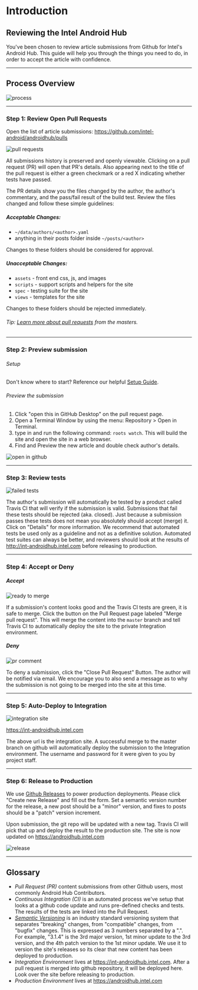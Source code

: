 # Introduction

## Reviewing the Intel Android Hub

You've been chosen to review article submissions from Github for Intel's Android Hub. This guide will help you through the things you need to do, in order to accept the article with confidence.

--------

## Process Overview

![process](https://drive.google.com/uc?id=0BwL_X3dS1kN_QVNwYXRydVR6VGs)

--------

### Step 1: Review Open Pull Requests

Open the list of article submissions: https://github.com/intel-android/androidhub/pulls

![pull requests](https://drive.google.com/uc?id=0BwL_X3dS1kN_Q3hRRFVGS2VMWWc)

All submissions history is preserved and openly viewable. Clicking on a pull request (PR) will open that PR's details. Also appearing next to the title of the pull request is either a green checkmark or a red X indicating whether tests have passed.

The PR details show you the files changed by the author, the author's commentary, and the pass/fail result of the build test. Review the files changed and follow these simple guidelines:

##### Acceptable Changes:

- `~/data/authors/<author>.yaml`
- anything in their posts folder inside `~/posts/<author>`

Changes to these folders should be considered for approval.

##### Unacceptable Changes:

- `assets` - front end css, js, and images
- `scripts` - support scripts and helpers for the site
- `spec` - testing suite for the site
- `views` - templates for the site

Changes to these folders should be rejected immediately.

###### Tip: [Learn more about pull requests](https://help.github.com/articles/using-pull-requests/#reviewing-the-pull-request) from the masters.

--------

### Step 2: Preview submission

###### Setup

Don't know where to start? Reference our helpful [Setup Guide](readme.md).

###### Preview the submission

1. Click "open this in GitHub Desktop" on the pull request page.
2. Open a Terminal Window by using the menu: Repository > Open in Terminal.
3. type in and run the following command: `roots watch`. This will build the site and open the site in a web browser.
4. Find and Preview the new article and double check author's details.

![open in github](https://drive.google.com/uc?id=0BwL_X3dS1kN_a2FUYUFKdHNZSGc)


--------

### Step 3: Review tests

![failed tests](https://drive.google.com/uc?id=0BwL_X3dS1kN_NmpXbDFZMGdIOTg)

The author's submission will automatically be tested by a product called Travis CI that will verify if the submission is valid. Submissions that fail these tests should be rejected (aka. closed). Just because a submission passes these tests does not mean you absolutely should accept (merge) it. Click on "Details" for more information. We recommend that automated tests be used only as a guideline and not as a definitive solution. Automated test suites can always be better, and reviewers should look at the results of http://int-androidhub.intel.com before releasing to production.

--------

### Step 4: Accept or Deny

##### Accept

![ready to merge](https://drive.google.com/uc?id=0BwL_X3dS1kN_eFVlVktXVXlhUG8)

If a submission's content looks good and the Travis CI tests are green, it is safe to merge. Click the button on the Pull Request page labeled "Merge pull request". This will merge the content into the `master` branch and tell Travis CI to automatically deploy the site to the private Integration environment.

##### Deny
![pr comment](https://drive.google.com/uc?id=0BwL_X3dS1kN_cGJiaWRwb05Dbzg)

To deny a submission, click the "Close Pull Request" Button. The author will be notified via email. We encourage you to also send a message as to why the submission is not going to be merged into the site at this time.

--------

### Step 5: Auto-Deploy to Integration

![integration site](https://drive.google.com/uc?id=0BwL_X3dS1kN_a2I1VU5tUHdMc2c)

https://int-androidhub.intel.com

The above url is the integration site. A successful merge to the master branch on github will automatically deploy the submission to the Integration environment. The username and password for it were given to you by project staff.

--------

### Step 6: Release to Production

We use [Github Releases](https://github.com/blog/1547-release-your-software) to power production deployments. Please click "Create new Release" and fill out the form. Set a semantic version number for the release, a new post should be a "minor" version, and fixes to posts should be a "patch" version increment.

Upon submission, the git repo will be updated with a new tag. Travis CI will pick that up and deploy the result to the production site. The site is now updated on https://androidhub.intel.com

![release](https://drive.google.com/uc?id=0BwL_X3dS1kN_aFRVeUNYQzMyRGs)

--------

## Glossary

- *Pull Request (PR)* content submissions from other Github users, most commonly Android Hub Contributors.
- *Continuous Integration (CI)* is an automated process we've setup that looks at a github code update and runs pre-defined checks and tests. The results of the tests are linked into the Pull Request.
- *[Semantic Versioning](http://semver.org/)* is an industry standard versioning system that separates "breaking" changes, from "compatible" changes, from "bugfix" changes. This is expressed as 3 numbers separated by a ".". For example, "3.1.4" is the 3rd major version, 1st minor update to the 3rd version, and the 4th patch version to the 1st minor update. We use it to version the site's releases so its clear that new content has been deployed to production.
- *Integration Environment* lives at https://int-androidhub.intel.com. After a pull request is merged into github repository, it will be deployed here. Look over the site before releasing to production.
- *Production Environment* lives at https://androidhub.intel.com
